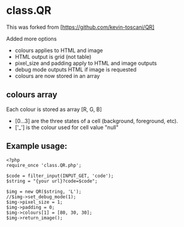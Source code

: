 # class.QR

This was forked from [https://github.com/kevin-toscani/QR]

Added more options

- colours applies to HTML and image
- HTML output is grid (not table)
- pixel_size and padding apply to HTML and image outputs
- debug mode outputs HTML if image is requested
- colours are now stored in an array

## colours array
Each colour is stored as array [R, G, B]

- [0...3] are the three states of a cell (background, foreground, etc).
- ['_'] is the colour used for cell value "null"

## Example usage:

```
<?php
require_once 'class.QR.php';

$code = filter_input(INPUT_GET, 'code');
$string = "{your url}?code=$code";

$img = new QR($string, 'L');
//$img->set_debug_mode(1);
$img->pixel_size = 1;
$img->padding = 0;
$img->colours[1] = [80, 30, 30];
$img->return_image(); 
```